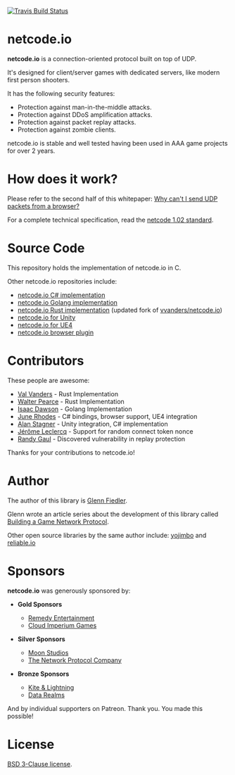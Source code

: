 [![Travis Build Status](https://travis-ci.org/networkprotocol/netcode.io.svg?branch=master)](https://travis-ci.org/networkprotocol/netcode.io)

# netcode.io

**netcode.io** is a connection-oriented protocol built on top of UDP. 

It's designed for client/server games with dedicated servers, like modern first person shooters.

It has the following security features:

* Protection against man-in-the-middle attacks.
* Protection against DDoS amplification attacks.
* Protection against packet replay attacks.
* Protection against zombie clients.

netcode.io is stable and well tested having been used in AAA game projects for over 2 years.

# How does it work?

Please refer to the second half of this whitepaper: [Why can't I send UDP packets from a browser?](http://gafferongames.com/post/why_cant_i_send_udp_packets_from_a_browser/) 

For a complete technical specification, read the [netcode 1.02 standard](https://github.com/networkprotocol/netcode.io/blob/master/STANDARD.md).

# Source Code

This repository holds the implementation of netcode.io in C.

Other netcode.io repositories include:

* [netcode.io C# implementation](https://github.com/KillaMaaki/Netcode.IO.NET)
* [netcode.io Golang implementation](https://github.com/wirepair/netcode)
* [netcode.io Rust implementation](https://github.com/jaynus/netcode.io) (updated fork of [vvanders/netcode.io](https://github.com/vvanders/netcode.io))
* [netcode.io for Unity](https://github.com/KillaMaaki/Unity-Netcode.IO)
* [netcode.io for UE4](https://github.com/RedpointGames/netcode.io-UE4)
* [netcode.io browser plugin](https://github.com/RedpointGames/netcode.io-browser)

# Contributors

These people are awesome:

* [Val Vanders](https://github.com/vvanders) - Rust Implementation
* [Walter Pearce](https://github.com/jaynus) - Rust Implementation
* [Isaac Dawson](https://github.com/wirepair) - Golang Implementation
* [June Rhodes](https://github.com/hach-que) - C# bindings, browser support, UE4 integration
* [Alan Stagner](https://github.com/KillaMaaki) - Unity integration, C# implementation
* [Jérôme Leclercq](https://github.com/DrLynix) - Support for random connect token nonce
* [Randy Gaul](https://github.com/RandyGaul) - Discovered vulnerability in replay protection

Thanks for your contributions to netcode.io!

# Author

The author of this library is [Glenn Fiedler](https://www.linkedin.com/in/glennfiedler).

Glenn wrote an article series about the development of this library called [Building a Game Network Protocol](https://gafferongames.com/categories/building-a-game-network-protocol).

Other open source libraries by the same author include: [yojimbo](http://libyojimbo.com) and [reliable.io](https://github.com/networkprotocol/reliable.io)

# Sponsors

**netcode.io** was generously sponsored by:

* **Gold Sponsors**
    * [Remedy Entertainment](http://www.remedygames.com/)
    * [Cloud Imperium Games](https://cloudimperiumgames.com)
    
* **Silver Sponsors**
    * [Moon Studios](http://www.oriblindforest.com/#!moon-3/)
    * [The Network Protocol Company](http://www.thenetworkprotocolcompany.com)
    
* **Bronze Sponsors**
    * [Kite & Lightning](http://kiteandlightning.la/)
    * [Data Realms](http://datarealms.com)
 
And by individual supporters on Patreon. Thank you. You made this possible!

# License

[BSD 3-Clause license](https://opensource.org/licenses/BSD-3-Clause).
